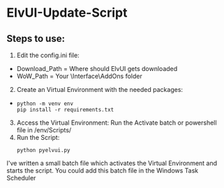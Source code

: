 # ElvUI-Update-Script
## Steps to use:
1. Edit the config.ini file:
  - Download_Path = Where should ElvUI gets downloaded
  - WoW_Path = Your \Interface\AddOns folder
2. Create an Virtual Environment with the needed packages:
  - ```
    python -m venv env
    pip install -r requirements.txt
    ```
3. Access the Virtual Environment:
   Run the Activate batch or powershell file in /env/Scripts/
5. Run the Script:
   ```
   python pyelvui.py
   ```

I've written a small batch file which activates the Virtual Environment and starts the script. 
You could add this batch file in the Windows Task Scheduler
